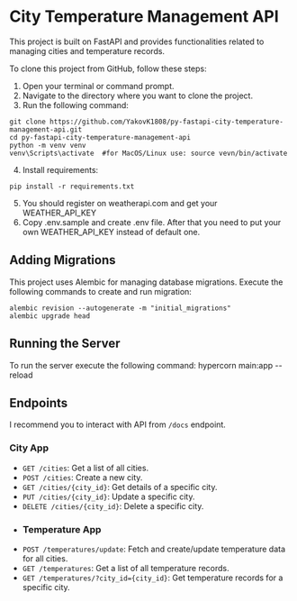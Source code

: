 # City Temperature Management API
This project is built on FastAPI and provides functionalities related to managing cities and temperature records.

To clone this project from GitHub, follow these steps:
1. Open your terminal or command prompt.
2. Navigate to the directory where you want to clone the project.
3. Run the following command:
```shell
git clone https://github.com/YakovK1808/py-fastapi-city-temperature-management-api.git
cd py-fastapi-city-temperature-management-api
python -m venv venv
venv\Scripts\activate  #for MacOS/Linux use: source vevn/bin/activate
```
4. Install requirements:
```shell
pip install -r requirements.txt
```
5. You should register on weatherapi.com and get your WEATHER_API_KEY
6. Copy .env.sample and create .env file. After that you need to put your own WEATHER_API_KEY instead of default one.
## Adding Migrations
This project uses Alembic for managing database migrations. Execute the following commands to create and run migration:
```shell
alembic revision --autogenerate -m "initial_migrations"
alembic upgrade head
```
## Running the Server
To run the server execute the following command:
hypercorn main:app --reload
## Endpoints
I recommend you to interact with API from ```/docs``` endpoint.
### City App
* ```GET /cities```: Get a list of all cities.
* ```POST /cities```: Create a new city.
* ```GET /cities/{city_id}```: Get details of a specific city.
* ```PUT /cities/{city_id}```: Update a specific city.
* ```DELETE /cities/{city_id}```: Delete a specific city.
* ### Temperature App
* ```POST /temperatures/update```: Fetch and create/update temperature data for all cities.
* ```GET /temperatures```: Get a list of all temperature records.
* ```GET /temperatures/?city_id={city_id}```: Get temperature records for a specific city.